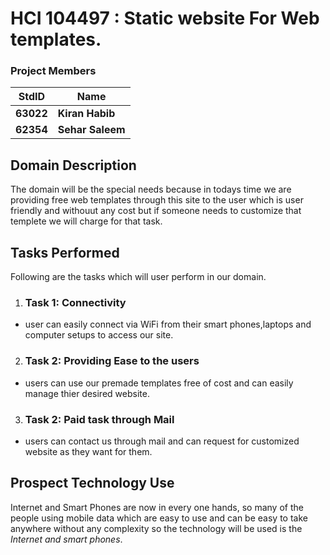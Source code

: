 # HCI 104497 : Static website For Web templates. #
### Project Members ###
StdID | Name
------------ | -------------
**63022** | **Kiran Habib**
**62354** | **Sehar Saleem**
## Domain Description ##
The domain will be the special needs because in todays time we are providing free web templates through this site to the user which is user friendly and withouut any cost but if someone needs to customize that templete we will charge for that task.

## Tasks Performed ##
Following are the tasks which will user perform in our domain.

1. ### Task 1: Connectivity ###
- user can easily connect via WiFi from their smart phones,laptops and computer setups to access our site.

2. ### Task 2: Providing Ease to the users ###
- users can use our premade templates free of cost and can easily manage thier desired website.

3. ### Task 2: Paid task through Mail ###
- users can contact us through mail and can request for customized website as they want for them.

## Prospect Technology Use ##
Internet and  Smart Phones are now in every one hands, so many of the people using mobile data which are easy to use and can be easy to take anywhere without any complexity so the technology will be used is the *Internet and smart phones*.

